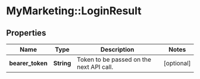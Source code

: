 # MyMarketing::LoginResult

## Properties
Name | Type | Description | Notes
------------ | ------------- | ------------- | -------------
**bearer_token** | **String** | Token to be passed on the next API call. | [optional] 


